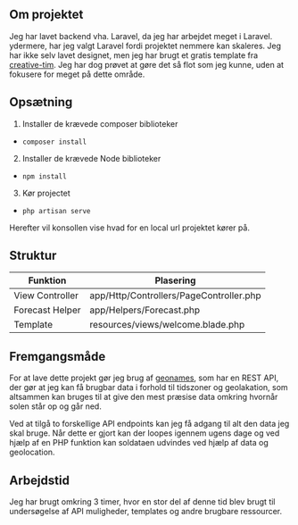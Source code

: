 ## Om projektet

Jeg har lavet backend vha. Laravel, da jeg har arbejdet meget i Laravel. ydermere, har jeg valgt Laravel fordi projektet nemmere kan skaleres.
Jeg har ikke selv lavet designet, men jeg har brugt et gratis template fra [creative-tim](https://www.creative-tim.com). Jeg har dog prøvet at gøre det så flot som jeg kunne, uden at fokusere for meget på dette område.

## Opsætning

1. Installer de krævede composer biblioteker
- `composer install`
2. Installer de krævede Node biblioteker
- `npm install`
3. Kør projectet
- `php artisan serve`

Herefter vil konsollen vise hvad for en local url projektet kører på.

## Struktur

| Funktion | Plasering |
| ----------- | ----------- |
| View Controller | app/Http/Controllers/PageController.php |
| Forecast Helper | app/Helpers/Forecast.php |
| Template | resources/views/welcome.blade.php |

## Fremgangsmåde

For at lave dette projekt gør jeg brug af [geonames](http://www.geonames.org), som har en REST API, der gør at jeg kan få brugbar data i forhold til tidszoner og geolakation, som altsammen kan bruges til at give den mest præsise data omkring hvornår solen står op og går ned.

Ved at tilgå to forskellige API endpoints kan jeg få adgang til alt den data jeg skal bruge. Når dette er gjort kan der loopes igennem ugens dage og ved hjælp af en PHP funktion kan soldataen udvindes ved hjælp af data og geolocation.

## Arbejdstid

Jeg har brugt omkring 3 timer, hvor en stor del af denne tid blev brugt til undersøgelse af API muligheder, templates og andre brugbare ressourcer.
